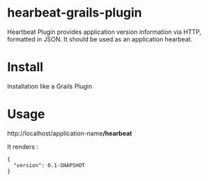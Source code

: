 # hearbeat-grails-plugin

Heartbeat Plugin provides application version information via HTTP, formatted in JSON. 
It should be used as an application hearbeat.

# Install

Installation like a Grails Plugin

# Usage

http://localhost/application-name<b>/hearbeat</b>

It renders :

```
{
  "version": 0.1-SNAPSHOT
}
```
